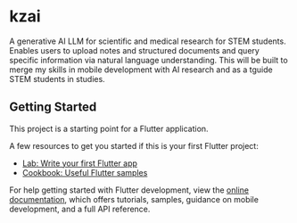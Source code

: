 # kzai

A generative AI LLM for scientific and medical research for STEM students. Enables users to upload notes and structured documents and query specific information via natural language understanding. This will be built to merge my skills in mobile development with AI research and as a tguide STEM students in studies.

## Getting Started

This project is a starting point for a Flutter application.

A few resources to get you started if this is your first Flutter project:

- [Lab: Write your first Flutter app](https://docs.flutter.dev/get-started/codelab)
- [Cookbook: Useful Flutter samples](https://docs.flutter.dev/cookbook)

For help getting started with Flutter development, view the
[online documentation](https://docs.flutter.dev/), which offers tutorials,
samples, guidance on mobile development, and a full API reference.
